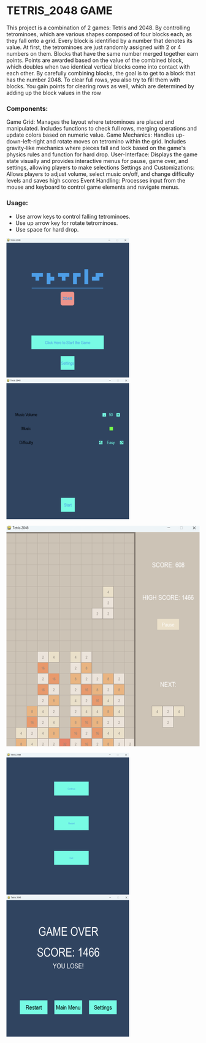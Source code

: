 # TETRIS_2048 GAME

This project is a combination of 2 games: Tetris and 2048. By controlling tetrominoes, which are various shapes composed of four blocks each, as they fall onto a grid. Every block is identified by a number that denotes its value. At first, the tetrominoes are just randomly assigned with 2 or 4 numbers on them. Blocks that have the same number merged together earn points. Points are awarded based on the value of the combined block, which doubles when two identical vertical blocks come into contact with each other. By carefully combining blocks, the goal is to get to a block that has the number 2048. To clear full rows, you also try to fill them with blocks. You gain points for clearing rows as well, which are determined by adding up the block values in the row

### Components:
Game Grid: Manages the layout where tetrominoes are placed and manipulated. Includes functions to check full rows, merging operations and update colors based on numeric value.
Game Mechanics: Handles up-down-left-right and rotate moves on tetromino within the grid. Includes gravity-like mechanics where pieces fall and lock based on the game's physics rules and function for hard drop.
User-Interface: Displays the game state visually and provides interactive menus for pause, game over, and settings, allowing players to make selections
Settings and Customizations: Allows players to adjust volume, select music on/off, and change difficulty levels and saves high scores
Event Handling: Processes input from the mouse and keyboard to control game elements and navigate menus.

### Usage:
* Use arrow keys to control falling tetrominoes.
* Use up arrow key for rotate tetrominoes.
* Use space for hard drop.


<img src="https://github.com/zehramert/Tetris_2048/blob/main/Screenshot%202024-05-01%20at%2021.46.16.png" alt="" width="320">  <img src="https://github.com/zehramert/Tetris_2048/blob/main/Screenshot%202024-05-01%20at%2021.46.26.png" alt="" width="320">

<img src="https://github.com/zehramert/Tetris_2048/blob/main/Screenshot%202024-05-01%20at%2021.46.49.png" alt="" width="640">

<img src="https://github.com/zehramert/Tetris_2048/blob/main/Screenshot%202024-05-01%20at%2021.47.29.png" alt="" width="320"> <img src="https://github.com/zehramert/Tetris_2048/blob/main/Screenshot%202024-05-01%20at%2021.47.13.png" alt="" width="320">








